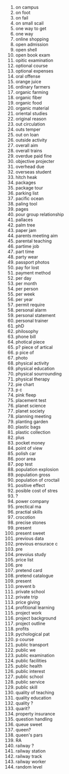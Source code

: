 1. on campus
2. on foot
3. on fail
4. on small scail
5. one way to get
6. one way
7. online shopping
8. open admission
9. open shell
10. open book exam
11. opitic examination
12. optional course
13. optional expenses
14. oral offense
15. orange juice
16. ordinary farmers
17. organic farming
18. organic fiber
19. organic food
20. organic material
21. oriental studies
22. original reason
23. out circulation
24. outs temper
25. out on loan
26. outside activity
27. overall aim
28. overall trains
29. overdue paid fine
30. objective projecter
31. overhead due
32. overseas student
33. hitch heak
34. packages
35. package tour
36. parking list
37. pacific ocean
38. paling tool
39. pages
40. pour group relationship
41. pallaces
42. palm tree
43. paper jam
44. parents meeting aim
45. parental teaching
46. partime job
47. part time
48. party wear
49. passport photos
50. pay for lost
51. payment method
52. per day
53. per month
54. per person
55. per week
56. per year
57. permit require
58. personal alarm
59. personal statement
60. personal trainer
61. phD
62. philosophy
63. phone bill
64. photical piece
65. p? piece of artical
66. p pice of 
67. photo
68. physical activity
69. physical education
70. physical sourrounding
71. physical therapy
72. pie chart
73. p c
74. pink fleep
75. placement test
76. planet science
77. planet society
78. planning meeting
79. planting garden
80. plastic bags
81. plastic collection
82. plus
83. pocket money
84. point of view
85. polish car
86. poor area
87. pop test
88. population explosion
89. population gross
90. population of croctail
91. positive effect
92. posible cost of stres
93. ?
94. power company
95. prectical ma
96. practial skills
97. crocotion
98. precise stones
99. present
100. present sweet
101. previous data
102. previous ensurace c
103. pre
104. prevoius study
105. price list
106. pre
107. pretend card
108. pretend catalogue
109. present 
110. prevent b
111. private school
112. private trip
113. price giving
114. profitional learning
115. project work
116. project background
117. project outline
118. profits
119. pychological pat
120. p course
121. public transport
122. public we
123. public examination
124. public facilities
125. public health
126. public interest
127. public school
128. public service
129. public skill
130. quality of teaching
131. quality education
132. quality ?
133. quarit?
134. property insurance
135. question handling
136. queue sweet
137. queen?
138. queen's pars
139. RA
140. railway ?
141. railway station
142. railway track
143. railway worker
144. random level